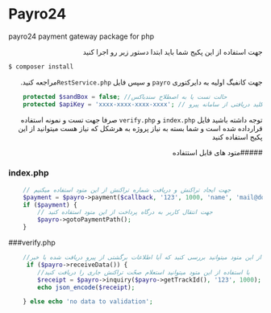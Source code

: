 # Payro24
payro24 payment gateway package for php

<div dir="rtl">
جهت استفاده از این پکیج شما باید ابتدا دستور زیر رو اجرا کنید
</div>

```bash
$ composer install
```

<div dir="rtl">

جهت کانفیگ اولیه به دایرکتوری `payro` و سپس فایل `RestService.php`مراجعه کنید.
</div>

```php 
    protected $sandBox = false; //حالت تست یا به اصطلاح سندباکس
    protected $apiKey = 'xxxx-xxxx-xxxx-xxxx'; // کلید دریافتی از سامانه پیرو
```
<div dir="rtl">

توجه داشته باشید فایل `index.php` و `verify.php` صرفا جهت تست و نمونه استفاده قرارداده شده است و شما بسته به نیاز پروژه به هرشکل که نیاز هست میتوانید از این پکیج استفاده کنید

#####متود های قابل استتفاده 

</div>

### index.php

```php 
    // جهت ایجاد تراکنش و دریافت شماره تراکنش از این متود استفاده میکنیم
    $payment = $payro->payment($callback, '123', 1000, 'name', 'mail@domain.com', 'mobile', 'desc');
    if ($payment) {
        // جهت انتقال کاربر به درگاه پرداخت از این متود استفاده کنید
        $payro->gotoPaymentPath();
    }
```

###verify.php


```php 
    //با استفاده از این متود میتوانید بررسی کنید که آیا اطلاعات برگشتی از پیرو دریافت شده یا خیر
     if ($payro->receiveData()) {
        //با استفاده از این متود میتوانید استعلام صحّت تراکنش جاری را دریافت کنید
        $receipt = $payro->inquiry($payro->getTrackId(), '123', 1000);
        echo json_encode($receipt);

    } else echo 'no data to validation';
```



